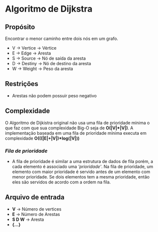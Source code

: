 # Algoritmo de Dijkstra

## Propósito
Encontrar o menor caminho entre dois nós em um grafo.
- V -> Vertice -> Vértice
- E -> Edge -> Aresta
- S -> Source -> Nó de saída da aresta
- D -> Destiny -> Nó de destino da aresta
- W -> Weight -> Peso da aresta

## Restrições
- Arestas não podem possuir peso negativo

## Complexidade

O Algoritmo de Dijkistra original não usa uma fila de prioridade mínima o que faz com que sua complexidade Big-O seja de **O(|V|\*|V|)**.
A implementação baseada em uma fila de prioridade mínima executa em complexidade **O(((|E|+|V|)\*log(|V|))** 

### *Fila de prioridade*
  - A fila de prioridade é similar a uma estrutura de dados de fila porém, a cada elemento é associado uma *'prioridade'*. Na fila de prioridade, um elemento com maior prioridade é servido antes de um elemento com menor prioridade. Se dois elementos tem a mesma prioridade, então eles são servidos de acordo com a ordem na fila.


## Arquivo de entrada
- **V** -> Número de vertices
- **E** -> Número de Arestas
- **S D W** -> Aresta 
- **{...}** 
